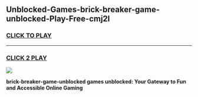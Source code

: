 
## Unblocked-Games-brick-breaker-game-unblocked-Play-Free-cmj2l
<h3>
<a href="https://premium76.site?title=brick-breaker-game-unblocked&ref=10A">CLICK TO PLAY</a></h3>
<hr>

<h3>
<a href="https://premium76.site?title=brick-breaker-game-unblocked&ref=10A">CLICK 2 PLAY</a>
  
</h3>

<a href="https://premium76.site?title=brick-breaker-game-unblocked&ref=10A"><img src="https://clearcache.store/games.png"></a>


**brick-breaker-game-unblocked games unblocked: Your Gateway to Fun and Accessible Online Gaming**
